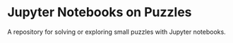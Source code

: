 Jupyter Notebooks on Puzzles
============================

A repository for solving or exploring small puzzles with Jupyter notebooks.
